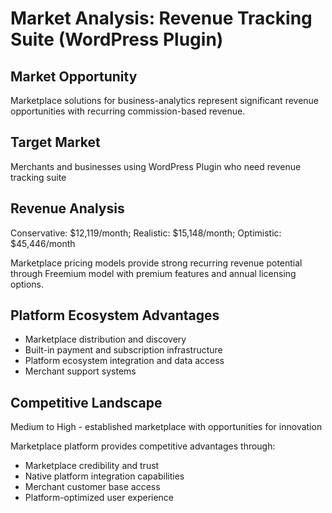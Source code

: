 # Market Analysis: Revenue Tracking Suite (WordPress Plugin)

## Market Opportunity
Marketplace solutions for business-analytics represent significant revenue opportunities with recurring commission-based revenue.

## Target Market
Merchants and businesses using WordPress Plugin who need revenue tracking suite

## Revenue Analysis
Conservative: $12,119/month; Realistic: $15,148/month; Optimistic: $45,446/month

Marketplace pricing models provide strong recurring revenue potential through Freemium model with premium features and annual licensing options.

## Platform Ecosystem Advantages
- Marketplace distribution and discovery
- Built-in payment and subscription infrastructure
- Platform ecosystem integration and data access
- Merchant support systems

## Competitive Landscape
Medium to High - established marketplace with opportunities for innovation

Marketplace platform provides competitive advantages through:
- Marketplace credibility and trust
- Native platform integration capabilities
- Merchant customer base access
- Platform-optimized user experience
